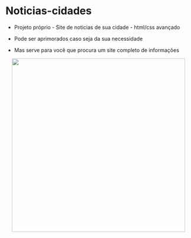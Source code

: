 # Noticias-cidades

- Projeto próprio - Site de noticias de sua cidade - html/css avançado

- Pode ser aprimorados caso seja da sua necessidade

- Mas serve para você que procura um site completo de informações

<p align="center">
  <img width="470" src="splashtogithub.png">
</p>

